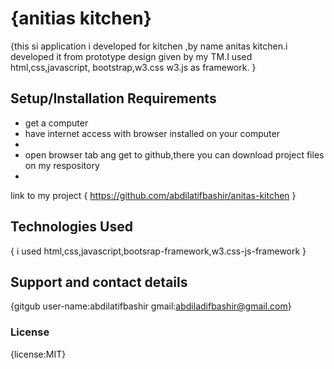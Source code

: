# {anitias kitchen}



{this si application i developed for kitchen ,by name anitas kitchen.i developed it from prototype design given by my TM.I used html,css,javascript, bootstrap,w3.css w3.js as framework. }

## Setup/Installation Requirements

* get a computer
* have internet access with browser installed on your computer
* 
* open browser tab ang get to github,there you can download project files on my respository
*
link to my project
{
https://github.com/abdilatifbashir/anitas-kitchen
}



## Technologies Used

{
i used html,css,javascript,bootsrap-framework,w3.css-js-framework
}


## Support and contact details

{gitgub user-name:abdilatifbashir
gmail:abdiladifbashir@gmail.com}

### License

{license:MIT}

